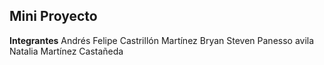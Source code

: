 ## Mini Proyecto

   **Integrantes** 
   Andrés Felipe Castrillón Martínez 
   Bryan Steven Panesso avila 
   Natalia Martínez Castañeda  

